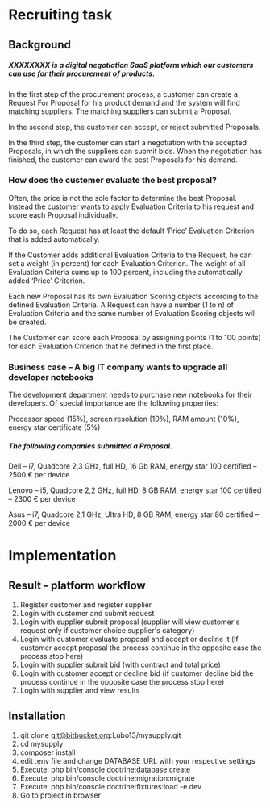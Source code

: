 # Recruiting task 

## Background 

##### XXXXXXXX is a digital negotiation SaaS platform which our customers can use for their procurement of products. 
In the first step of the procurement process, a customer can create a Request For Proposal for his product demand and the system will find matching suppliers. The matching suppliers can submit a Proposal. 

In the second step, the customer can accept, or reject submitted Proposals. 

In the third step, the customer can start a negotiation with the accepted Proposals, in which the suppliers can submit bids. 
When the negotiation has finished, the customer can award the best Proposals for his demand. 

### How does the customer evaluate the best proposal? 
Often, the price is not the sole factor to determine the best Proposal. Instead the customer wants to apply Evaluation Criteria to his request and score each Proposal individually. 

To do so, each Request has at least the default ‘Price’ Evaluation Criterion that is added automatically. 

If the Customer adds additional Evaluation Criteria to the Request, he can set a weight (in percent) for each Evaluation Criterion. The weight of all Evaluation Criteria sums up to 100 percent, including the automatically added ‘Price’ Criterion. 

Each new Proposal has its own Evaluation Scoring objects according to the defined Evaluation Criteria. A Request can have a number (1 to n) of Evaluation Criteria and the same number of Evaluation Scoring objects will be created. 

The Customer can score each Proposal by assigning points (1 to 100 points) for each Evaluation Criterion that he defined in the first place. 

### Business case – A big IT company wants to upgrade all developer notebooks 
The development department needs to purchase new notebooks for their developers. Of special importance are the following properties: 

Processor speed (15%), screen resolution (10%), RAM amount (10%), energy star certificate (5%) 

##### The following companies submitted a Proposal. 
Dell – i7, Quadcore 2,3 GHz, full HD, 16 Gb RAM, energy star 100 certified – 2500 € per device
 
Lenovo – i5, Quadcore 2,2 GHz, full HD, 8 GB RAM, energy star 100 certified – 2300 € per device
 
Asus – i7, Quadcore 2,1 GHz, Ultra HD, 8 GB RAM, energy star 80 certified – 2000 € per device

# Implementation

## Result - platform workflow  
1. Register customer and register supplier
2. Login with customer and submit request
3. Login with supplier submit proposal (supplier will view customer's request only if customer choice supplier's category)
4. Login with customer evaluate proposal and accept or decline it (if customer accept proposal the process continue in the opposite case  the process stop here)
5. Login with supplier submit bid (with contract and total price)
6. Login with customer accept or decline bid (if customer decline bid the process continue in the opposite case  the process stop here) 
7. Login with supplier and view results

## Installation
1. git clone git@bitbucket.org:Lubo13/mysupply.git
2. cd mysupply
3. composer install
4. edit .env file and change DATABASE_URL with your respective settings
5. Execute: php bin/console doctrine:database:create
6. Execute: php bin/console doctrine:migration:migrate
7. Execute: php bin/console doctrine:fixtures:load -e dev
8. Go to project in browser